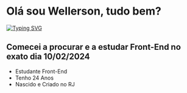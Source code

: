 <h1>Olá sou Wellerson, tudo bem?</h1>
<a href="https://git.io/typing-svg"><img src="https://readme-typing-svg.demolab.com?font=Fira+Code&duration=3000&color=D70202&random=false&width=435&lines=H%C3%A1+um+pouco+de+cada+artista+;no+seu+trabalho." alt="Typing SVG" /></a>
<h2>Comecei a procurar e a estudar Front-End no exato dia 10/02/2024</h2>
<ul>
  <li>Estudante Front-End</li>
  <li>Tenho 24 Anos</li>
  <li>Nascido e Criado no RJ</li>
</ul>


